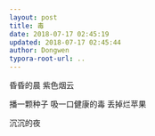 ```yaml
---
layout: post
title: 毒
date: 2018-07-17 02:45:19
updated: 2018-07-17 02:45:44
author: Dongwen
typora-root-url: ..
---
```




昏昏的晨
紫色烟云

播一颗种子
吸一口健康的毒
丢掉烂苹果

沉沉的夜

